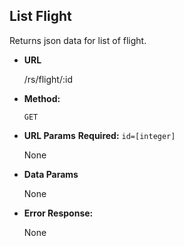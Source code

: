 **List Flight**
----
  Returns json data for list of flight.

* **URL**

  /rs/flight/:id

* **Method:**

  `GET`
  
*  **URL Params** 
   **Required:** `id=[integer]`

   None

* **Data Params**

  None


 
* **Error Response:**

  None

